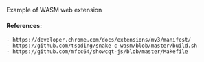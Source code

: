 Example of WASM web extension

#### References:

    - https://developer.chrome.com/docs/extensions/mv3/manifest/
    - https://github.com/tsoding/snake-c-wasm/blob/master/build.sh
    - https://github.com/mfcc64/showcqt-js/blob/master/Makefile
